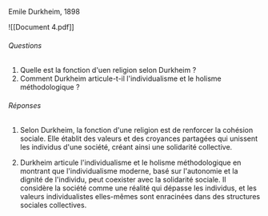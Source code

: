 Emile Durkheim, 1898

![[Document 4.pdf]]

###### Questions 

1. Quelle est la fonction d'uen religion selon Durkheim ?
2. Comment Durkheim articule-t-il l'individualisme et le holisme méthodologique ?

###### Réponses

1. Selon Durkheim, la fonction d'une religion est de renforcer la cohésion sociale. Elle établit des valeurs et des croyances partagées qui unissent les individus d'une société, créant ainsi une solidarité collective.

2. Durkheim articule l'individualisme et le holisme méthodologique en montrant que l'individualisme moderne, basé sur l'autonomie et la dignité de l'individu, peut coexister avec la solidarité sociale. Il considère la société comme une réalité qui dépasse les individus, et les valeurs individualistes elles-mêmes sont enracinées dans des structures sociales collectives.

